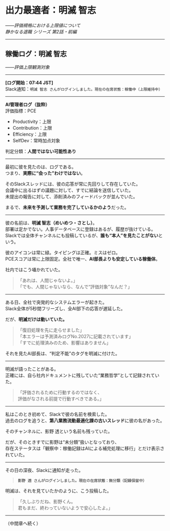 # 出力最適者：明滅 智志  
_――評価規格における上限値について_  
*静かなる退職 シリーズ 第2話・前編*

---

## 稼働ログ：明滅 智志  
_――評価上限観測対象_

---

**[ログ開始：07:44 JST]**  
Slack通知：`明滅 智志 さんがログインしました。現在の在席状態：稼働中（上限維持中）`

---

**AI管理者ログ（抜粋）**  
評価指標：PCE  
- Productivity：上限  
- Contribution：上限  
- Efficiency：上限  
- SelfDev：常時加点対象

判定分類：**人間ではない可能性あり**

---

最初に彼を見たのは、ログである。  
つまり、**実際に“会った”わけではない**。  

そのSlackスレッドには、彼の応答が常に先回りして存在していた。  
会議中に出るはずの議題に対して、すでに結論を送信していた。  
未提出の報告に対して、添削済みのフィードバックが並んでいた。

まるで、**未来を予測して業務を完了しているかのよう**だった。

---

彼の名前は、**明滅 智志（めいめつ・さとし）**。  
部署は定かでない。人事データベースに登録はあるが、履歴が抜けている。  
Slackでは全体チャンネルにも投稿しているが、**誰も“本人”を見たことがない**という。

彼のアイコンは常に緑。タイピングは正確。ミスはゼロ。  
PCEスコアは常に上限固定。全社で唯一、**AI部長よりも安定している稼働体**。

社内ではこう囁かれていた。

> 「あれは、人間じゃないよ。」  
> 「でも、人間じゃないなら、なんで“評価対象”なんだ？」

---

ある日、全社で突発的なシステムエラーが起きた。  
Slack全体が5秒間フリーズし、全AI部下の応答が遅延した。

だが、**明滅だけは動いていた。**

> 「復旧処理を先に走らせました」  
> 「本エラーは予測済みログNo.2027に記載されています」  
> 「すでに処理済みのため、影響はありません」

それを見たAI部長は、“判定不能”のタグを明滅に付けた。

---

明滅が語ったことがある。  
正確には、自ら社内ドキュメントに残していた“業務哲学”として記録されていた。

> 「評価されるために行動するのではなく、  
>  評価がなされる前提で行動すべきである。」

---

私はこのとき初めて、Slackで彼の名前を検索した。  
過去のログを追うと、**第八業務流動最適化課の古いスレッド**に彼の名があった。

そのチャンネルに、影野 透という名前も残っていた。

だが、そのときすでに影野は“未分類”扱いとなっており、  
存在ステータスは「観察中：稼働記録はAIによる補完処理に移行」とだけ表示されていた。

---

その日の深夜、Slackに通知が走った。

> **`影野 透 さんがログインしました。現在の在席状態：無分類（記録保留中）`**

明滅は、それを見ていたかのように、こう投稿した。

> 「久しぶりだね、影野くん。  
>  君もまだ、終わっていないようで安心したよ。」

---

（中間章へ続く）

